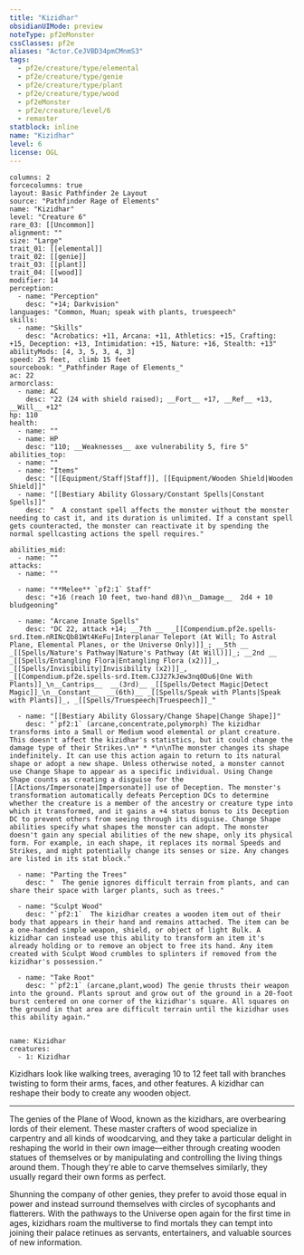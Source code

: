 ```yaml
---
title: "Kizidhar"
obsidianUIMode: preview
noteType: pf2eMonster
cssClasses: pf2e
aliases: "Actor.CeJVBD34pmCMnmS3" 
tags:
  - pf2e/creature/type/elemental
  - pf2e/creature/type/genie
  - pf2e/creature/type/plant
  - pf2e/creature/type/wood
  - pf2eMonster
  - pf2e/creature/level/6
  - remaster
statblock: inline
name: "Kizidhar"
level: 6
license: OGL
---
```


```statblock
columns: 2
forcecolumns: true
layout: Basic Pathfinder 2e Layout
source: "Pathfinder Rage of Elements"
name: "Kizidhar"
level: "Creature 6"
rare_03: [[Uncommon]]
alignment: ""
size: "Large"
trait_01: [[elemental]]
trait_02: [[genie]]
trait_03: [[plant]]
trait_04: [[wood]]
modifier: 14
perception:
  - name: "Perception"
    desc: "+14; Darkvision"
languages: "Common, Muan; speak with plants, truespeech"
skills:
  - name: "Skills"
    desc: "Acrobatics: +11, Arcana: +11, Athletics: +15, Crafting: +15, Deception: +13, Intimidation: +15, Nature: +16, Stealth: +13"
abilityMods: [4, 3, 5, 3, 4, 3]
speed: 25 feet,  climb 15 feet
sourcebook: "_Pathfinder Rage of Elements_"
ac: 22
armorclass:
  - name: AC
    desc: "22 (24 with shield raised); __Fort__ +17, __Ref__ +13, __Will__ +12"
hp: 110
health:
  - name: ""
  - name: HP
    desc: "110; __Weaknesses__ axe vulnerability 5, fire 5"
abilities_top:
  - name: ""
  - name: "Items"
    desc: "[[Equipment/Staff|Staff]], [[Equipment/Wooden Shield|Wooden Shield]]"
  - name: "[[Bestiary Ability Glossary/Constant Spells|Constant Spells]]"
    desc: "  A constant spell affects the monster without the monster needing to cast it, and its duration is unlimited. If a constant spell gets counteracted, the monster can reactivate it by spending the normal spellcasting actions the spell requires."

abilities_mid:
  - name: ""
attacks:
  - name: ""

  - name: "**Melee** `pf2:1` Staff"
    desc: "+16 (reach 10 feet, two-hand d8)\n__Damage__  2d4 + 10 bludgeoning"

  - name: "Arcane Innate Spells"
    desc: "DC 22, attack +14; __7th __  _[[Compendium.pf2e.spells-srd.Item.nRINcQb81Wt4KeFu|Interplanar Teleport (At Will; To Astral Plane, Elemental Planes, or the Universe Only)]]_; __5th __  _[[Spells/Nature's Pathway|Nature's Pathway (At Will)]]_; __2nd __  _[[Spells/Entangling Flora|Entangling Flora (x2)]]_, _[[Spells/Invisibility|Invisibility (x2)]]_, _[[Compendium.pf2e.spells-srd.Item.CJJ27kJew3nq0Du6|One With Plants]]_\n__Cantrips__  __(3rd)__ _[[Spells/Detect Magic|Detect Magic]]_\n__Constant__  __(6th)__ _[[Spells/Speak with Plants|Speak with Plants]]_, _[[Spells/Truespeech|Truespeech]]_"

  - name: "[[Bestiary Ability Glossary/Change Shape|Change Shape]]"
    desc: "`pf2:1` (arcane,concentrate,polymorph) The kizidhar transforms into a Small or Medium wood elemental or plant creature. This doesn't affect the kizidhar's statistics, but it could change the damage type of their Strikes.\n* * *\n\nThe monster changes its shape indefinitely. It can use this action again to return to its natural shape or adopt a new shape. Unless otherwise noted, a monster cannot use Change Shape to appear as a specific individual. Using Change Shape counts as creating a disguise for the [[Actions/Impersonate|Impersonate]] use of Deception. The monster's transformation automatically defeats Perception DCs to determine whether the creature is a member of the ancestry or creature type into which it transformed, and it gains a +4 status bonus to its Deception DC to prevent others from seeing through its disguise. Change Shape abilities specify what shapes the monster can adopt. The monster doesn't gain any special abilities of the new shape, only its physical form. For example, in each shape, it replaces its normal Speeds and Strikes, and might potentially change its senses or size. Any changes are listed in its stat block."

  - name: "Parting the Trees"
    desc: "  The genie ignores difficult terrain from plants, and can share their space with larger plants, such as trees."

  - name: "Sculpt Wood"
    desc: "`pf2:1`  The kizidhar creates a wooden item out of their body that appears in their hand and remains attached. The item can be a one-handed simple weapon, shield, or object of light Bulk. A kizidhar can instead use this ability to transform an item it's already holding or to remove an object to free its hand. Any item created with Sculpt Wood crumbles to splinters if removed from the kizidhar's possession."

  - name: "Take Root"
    desc: "`pf2:1` (arcane,plant,wood) The genie thrusts their weapon into the ground. Plants sprout and grow out of the ground in a 20-foot burst centered on one corner of the kizidhar's square. All squares on the ground in that area are difficult terrain until the kizidhar uses this ability again."
 
```

```encounter-table
name: Kizidhar
creatures:
  - 1: Kizidhar
```



Kizidhars look like walking trees, averaging 10 to 12 feet tall with branches twisting to form their arms, faces, and other features. A kizidhar can reshape their body to create any wooden object.

* * *

The genies of the Plane of Wood, known as the kizidhars, are overbearing lords of their element. These master crafters of wood specialize in carpentry and all kinds of woodcarving, and they take a particular delight in reshaping the world in their own image—either through creating wooden statues of themselves or by manipulating and controlling the living things around them. Though they're able to carve themselves similarly, they usually regard their own forms as perfect.

Shunning the company of other genies, they prefer to avoid those equal in power and instead surround themselves with circles of sycophants and flatterers. With the pathways to the Universe open again for the first time in ages, kizidhars roam the multiverse to find mortals they can tempt into joining their palace retinues as servants, entertainers, and valuable sources of new information.
